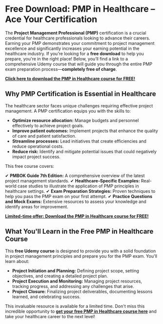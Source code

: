 # Free Download: PMP in Healthcare – Ace Your Certification

The **Project Management Professional (PMP)** certification is a crucial credential for healthcare professionals looking to advance their careers. Earning your PMP demonstrates your commitment to project management excellence and significantly increases your earning potential in the healthcare industry. If you’re looking for a **free download** to help you prepare, you're in the right place! Below, you’ll find a link to a comprehensive Udemy course that will guide you through the entire PMP exam preparation process—**completely free of charge**.

[**Click here to download the PMP in Healthcare course for FREE!**](https://udemywork.com/pmp-in-healthcare)

## Why PMP Certification is Essential in Healthcare

The healthcare sector faces unique challenges requiring effective project management. A PMP certification equips you with the skills to:

*   **Optimize resource allocation:** Manage budgets and personnel effectively to achieve project goals.
*   **Improve patient outcomes:** Implement projects that enhance the quality of care and patient satisfaction.
*   **Streamline processes:** Lead initiatives that create efficiencies and reduce operational costs.
*   **Reduce risk:** Identify and mitigate potential issues that could negatively impact project success.

This free course covers:

✔ **PMBOK Guide 7th Edition:** A comprehensive overview of the latest project management standards.
✔ **Healthcare-Specific Examples:** Real-world case studies to illustrate the application of PMP principles in healthcare settings.
✔ **Exam Preparation Strategies:** Proven techniques to help you pass the PMP exam on your first attempt.
✔ **Practice Questions and Mock Exams:** Extensive resources to assess your knowledge and identify areas for improvement.

[**Limited-time offer: Download the PMP in Healthcare course for FREE!**](https://udemywork.com/pmp-in-healthcare)

## What You'll Learn in the Free PMP in Healthcare Course

This **free Udemy course** is designed to provide you with a solid foundation in project management principles and prepare you for the PMP exam. You'll learn about:

*   **Project Initiation and Planning:** Defining project scope, setting objectives, and creating a detailed project plan.
*   **Project Execution and Monitoring:** Managing project resources, tracking progress, and addressing any challenges that arise.
*   **Project Closure:** Finalizing project deliverables, documenting lessons learned, and celebrating success.

This invaluable resource is available for a limited time. Don't miss this incredible opportunity to **[get your free PMP in Healthcare course here](https://udemywork.com/pmp-in-healthcare)** and take your healthcare career to the next level!

